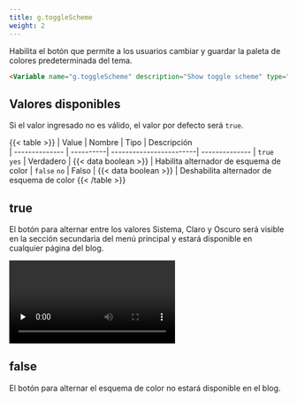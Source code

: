 ```yaml
---
title: g.toggleScheme
weight: 2
---
```


Habilita el botón que permite a los usuarios cambiar y guardar la paleta de colores predeterminada del tema.

```html
<Variable name="g.toggleScheme" description="Show toggle scheme" type="string" value="true"/>
```

## Valores disponibles

Si el valor ingresado no es válido, el valor por defecto será `true`.

{{< table >}}
| Value          | Nombre    | Tipo                    | Descripción   
| -------------- | ----------| ------------------------| --------------
| `true` `yes`   | Verdadero | {{< data boolean >}}    | Habilita alternador de esquema de color
| `false` `no`   | Falso     | {{< data boolean >}}    | Deshabilita alternador de esquema de color
{{< /table >}}


## true

El botón para alternar entre los valores Sistema, Claro y Oscuro será visible en la sección secundaria del menú principal y estará disponible en cualquier página del blog.

<video controls preload="none">
  <source src="/videos/g-toggle-scheme.mp4" type="video/mp4">
</video>


## false

El botón para alternar el esquema de color no estará disponible en el blog.
